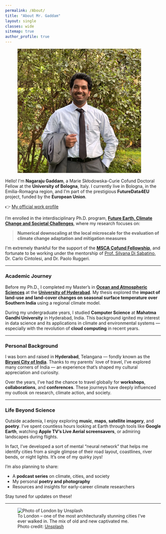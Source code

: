 ```yaml
---
permalink: /About/
title: "About Mr. Gaddam"
layout: single
classes: wide
sitemap: true
author_profile: true
---
```


<figure style="width: 400px" class="align-right">
  <img src="/assets/images/Display pic.JPG" alt="Nagaraju Gaddam Profile Picture">
</figure>

Hello! I'm **Nagaraju Gaddam**, a Marie Skłodowska-Curie Cofund Doctoral Fellow at the **University of Bologna**, Italy. I currently live in Bologna, in the Emilia-Romagna region, and I’m part of the prestigious **FutureData4EU** project, funded by the **European Union**.

👉 [My official work profile](https://www.unibo.it/sitoweb/nagaraju.gaddam2)

I’m enrolled in the interdisciplinary Ph.D. program, [**Future Earth, Climate Change and Societal Challenges**](https://phd.unibo.it/future-earth-climate-change-societal-challenges/en), where my research focuses on:

> **Numerical downscaling at the local microscale for the evaluation of climate change adaptation and mitigation measures**

I'm extremely thankful for the support of the [**MSCA Cofund Fellowship**](https://marie-sklodowska-curie-actions.ec.europa.eu/), and fortunate to be working under the mentorship of [Prof. Silvana Di Sabatino](https://engineering.purdue.edu/CE/People/view_person?resource_id=2131), Dr. Carlo Cintolesi, and Dr. Paolo Ruggeri.

---

### Academic Journey

Before my Ph.D., I completed my Master’s in [**Ocean and Atmospheric Sciences**](https://centres.uohyd.ac.in/ceoas/) at the [**University of Hyderabad**](https://uohyd.ac.in/). My thesis explored the **impact of land-use and land-cover changes on seasonal surface temperature over Southern India** using a regional climate model.

During my undergraduate years, I studied **Computer Science** at **Mahatma Gandhi University** in Hyderabad, India. This background ignited my interest in data science and its applications in climate and environmental systems — especially with the revolution of **cloud computing** in recent years.

---

### Personal Background

I was born and raised in **Hyderabad**, Telangana — fondly known as the [**Biryani City of India**](https://en.wikipedia.org/wiki/Hyderabadi_biryani). Thanks to my parents' love of travel, I’ve explored many corners of India — an experience that’s shaped my cultural appreciation and curiosity.

Over the years, I’ve had the chance to travel globally for **workshops**, **collaborations**, and **conferences**. These journeys have deeply influenced my outlook on research, climate action, and society.

---

### Life Beyond Science

Outside academia, I enjoy exploring **music**, **maps**, **satellite imagery**, and **poetry**. I’ve spent countless hours looking at Earth through tools like **Google Earth**, watching **Apple TV’s Live Aerial screensavers**, or admiring landscapes during flights.

In fact, I’ve developed a sort of mental “neural network” that helps me identify cities from a single glimpse of their road layout, coastlines, river bends, or night lights. It’s one of my quirky joys!

I’m also planning to share:
- A **podcast series** on climate, cities, and society
- My personal **poetry and photography**
- Resources and insights for early-career climate researchers

Stay tuned for updates on these!

---

<figure class="align-center">
  <img src="/assets/city-pics/London.jpg" alt="Photo of London by Unsplash">
  <figcaption>To London – one of the most architecturally stunning cities I’ve ever walked in. The mix of old and new captivated me. <br>Photo credit: <a href="https://unsplash.com">Unsplash</a></figcaption>
</figure>

